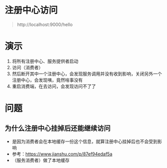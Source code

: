 # 注册中心访问
> http://localhost:9000/hello

# 演示
1. 将所有注册中心、服务提供者启动
2. 访问（消费者）
3. 然后断开其中一个注册中心，会发现服务调用并没有收到影响，关闭另外一个注册中心，会发现咦，竟然啥事没有
4. 重启消费端，在去访问，会发现访问不了了


# 问题
## 为什么注册中心挂掉后还能继续访问
* 是因为消费者会在本地缓存一份这个信息，就算注册中心挂掉后也不会受到影响
* 参考：https://www.jianshu.com/p/87ef94edaf5a
* （服务消费者）做了本地缓存